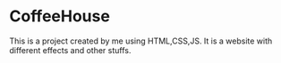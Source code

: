 # CoffeeHouse
This is a project created by me using HTML,CSS,JS. It is a website with different effects and other stuffs.
